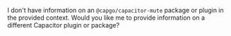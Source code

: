 I don't have information on an `@capgo/capacitor-mute` package or plugin in the provided context. Would you like me to provide information on a different Capacitor plugin or package?